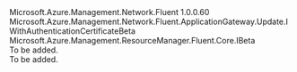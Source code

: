 <Type Name="IWithAuthenticationCertificate" FullName="Microsoft.Azure.Management.Network.Fluent.ApplicationGateway.Update.IWithAuthenticationCertificate">
  <TypeSignature Language="C#" Value="public interface IWithAuthenticationCertificate : Microsoft.Azure.Management.Network.Fluent.ApplicationGateway.Update.IWithAuthenticationCertificateBeta, Microsoft.Azure.Management.ResourceManager.Fluent.Core.IBeta" />
  <TypeSignature Language="ILAsm" Value=".class public interface auto ansi abstract IWithAuthenticationCertificate implements class Microsoft.Azure.Management.Network.Fluent.ApplicationGateway.Update.IWithAuthenticationCertificateBeta, class Microsoft.Azure.Management.ResourceManager.Fluent.Core.IBeta" />
  <TypeSignature Language="DocId" Value="T:Microsoft.Azure.Management.Network.Fluent.ApplicationGateway.Update.IWithAuthenticationCertificate" />
  <TypeSignature Language="VB.NET" Value="Public Interface IWithAuthenticationCertificate&#xA;Implements IBeta, IWithAuthenticationCertificateBeta" />
  <TypeSignature Language="F#" Value="type IWithAuthenticationCertificate = interface&#xA;    interface IWithAuthenticationCertificateBeta&#xA;    interface IBeta" />
  <AssemblyInfo>
    <AssemblyName>Microsoft.Azure.Management.Network.Fluent</AssemblyName>
    <AssemblyVersion>1.0.0.60</AssemblyVersion>
  </AssemblyInfo>
  <Interfaces>
    <Interface>
      <InterfaceName>Microsoft.Azure.Management.Network.Fluent.ApplicationGateway.Update.IWithAuthenticationCertificateBeta</InterfaceName>
    </Interface>
    <Interface>
      <InterfaceName>Microsoft.Azure.Management.ResourceManager.Fluent.Core.IBeta</InterfaceName>
    </Interface>
  </Interfaces>
  <Docs>
    <summary>To be added.</summary>
    <remarks>To be added.</remarks>
  </Docs>
  <Members />
</Type>